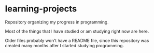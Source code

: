 # learning-projects

Repository organizing my progress in programming.

Most of the things that I have studied or am studying right now are here.

Older files probably won't have a README file, since this repository was created many months after I started studying programming.


